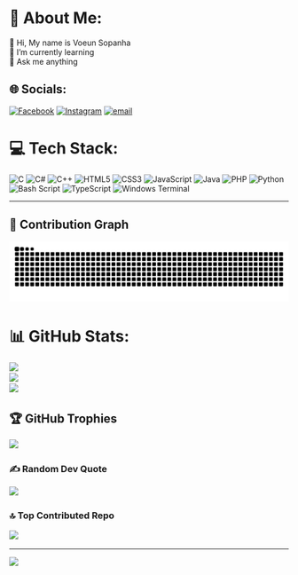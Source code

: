 # 💫 About Me:
🔭 Hi, My name is Voeun Sopanha<br>🌱 I’m currently learning<br>💬 Ask me anything 


## 🌐 Socials:
[![Facebook](https://img.shields.io/badge/Facebook-%231877F2.svg?logo=Facebook&logoColor=white)](https://facebook.com/VoeunSopanha) [![Instagram](https://img.shields.io/badge/Instagram-%23E4405F.svg?logo=Instagram&logoColor=white)](https://instagram.com/sopanhavoeun23) [![email](https://img.shields.io/badge/Email-D14836?logo=gmail&logoColor=white)](mailto:Sopanha2310@gmail.com) 

# 💻 Tech Stack:
![C](https://img.shields.io/badge/c-%2300599C.svg?style=for-the-badge&logo=c&logoColor=white) ![C#](https://img.shields.io/badge/c%23-%23239120.svg?style=for-the-badge&logo=csharp&logoColor=white) ![C++](https://img.shields.io/badge/c++-%2300599C.svg?style=for-the-badge&logo=c%2B%2B&logoColor=white) ![HTML5](https://img.shields.io/badge/html5-%23E34F26.svg?style=for-the-badge&logo=html5&logoColor=white) ![CSS3](https://img.shields.io/badge/css3-%231572B6.svg?style=for-the-badge&logo=css3&logoColor=white) ![JavaScript](https://img.shields.io/badge/javascript-%23323330.svg?style=for-the-badge&logo=javascript&logoColor=%23F7DF1E) ![Java](https://img.shields.io/badge/java-%23ED8B00.svg?style=for-the-badge&logo=openjdk&logoColor=white) ![PHP](https://img.shields.io/badge/php-%23777BB4.svg?style=for-the-badge&logo=php&logoColor=white) ![Python](https://img.shields.io/badge/python-3670A0?style=for-the-badge&logo=python&logoColor=ffdd54) ![Bash Script](https://img.shields.io/badge/bash_script-%23121011.svg?style=for-the-badge&logo=gnu-bash&logoColor=white) ![TypeScript](https://img.shields.io/badge/typescript-%23007ACC.svg?style=for-the-badge&logo=typescript&logoColor=white) ![Windows Terminal](https://img.shields.io/badge/Windows%20Terminal-%234D4D4D.svg?style=for-the-badge&logo=windows-terminal&logoColor=white)

----
## 🐍 Contribution Graph  
<p align="center">
  <img src="https://raw.githubusercontent.com/lyudommuny13/lyudommuny13/output/github-contribution-grid-snake.svg" alt="Snake animation">
</p>

# 📊 GitHub Stats:
![](https://github-readme-stats.vercel.app/api?username=V-Sopanha&theme=outrun&hide_border=false&include_all_commits=false&count_private=false)<br/>
![](https://nirzak-streak-stats.vercel.app/?user=V-Sopanha&theme=outrun&hide_border=false)<br/>
![](https://github-readme-stats.vercel.app/api/top-langs/?username=V-Sopanha&theme=outrun&hide_border=false&include_all_commits=false&count_private=false&layout=compact)

## 🏆 GitHub Trophies
![](https://github-profile-trophy.vercel.app/?username=V-Sopanha&theme=radical&no-frame=false&no-bg=false&margin-w=4)

### ✍️ Random Dev Quote
![](https://quotes-github-readme.vercel.app/api?type=horizontal&theme=radical)

### 🔝 Top Contributed Repo
![](https://github-contributor-stats.vercel.app/api?username=V-Sopanha&limit=5&theme=outrun&combine_all_yearly_contributions=true)

---
[![](https://visitcount.itsvg.in/api?id=V-Sopanha&icon=0&color=0)](https://visitcount.itsvg.in)

<!-- Proudly created with GPRM ( https://gprm.itsvg.in ) -->
